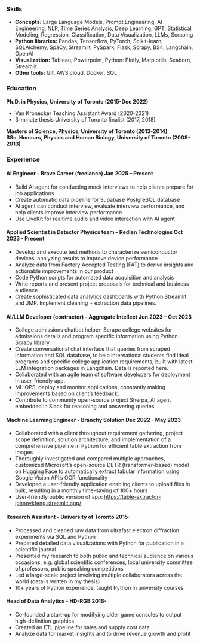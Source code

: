 ### Skills
- **Concepts:** Large Language Models, Prompt Engineering, AI Engineering, NLP, Time Series Analysis, Deep Learning, GPT,
Statistical Modeling, Regression, Classification, Data Visualization, LLMs, Scraping
- **Python libraries:** Pandas, Tensorflow, PyTorch, Scikit-learn, SQLAlchemy, SpaCy, Streamlit, PySpark, Flask, Scrapy, BS4,
Langchain, OpenAI
- **Visualization:** Tableau, Powerpoint, Python: Plotly, Matplotlib, Seaborn, Streamlit
- **Other tools:** Git, AWS cloud, Docker, SQL

### Education

**Ph.D. in Physics, University of Toronto (2015-Dec 2022)**<br>
* Van Kronecker Teaching Assistant Award (2020-2021)<br>
* 3-minute thesis University of Toronto finalist (2017, 2018)<br>

**Masters of Science, Physics, University of Toronto (2013-2014)**<br>
**BSc. Honours, Physics and Human Biology, University of Toronto (2008-2013)**

### Experience

#### AI Engineer – Brave Career (freelance) Jan 2025 – Present

* Build AI agent for conducting mock interviews to help clients prepare for job applications
* Create automatic data pipeline for Supabase PostgreSQL database
* AI agent can conduct interview, evaluate interview performance, and help clients improve interview performance
* Use LiveKit for realtime audio and video interaction with AI agent

#### Applied Scientist in Detector Physics team – Redlen Technologies Oct 2023 - Present


* Develop and execute test methods to characterize semiconductor devices, analyzing results to improve device performance
* Analyze data from Factory Accepted Testing (FAT) to derive insights and actionable improvements in our product
* Code Python scripts for automated data acquisition and analysis
* Write reports and present project proposals for technical and business audience
* Create sophisticated data analytics dashboards with Python Streamlit and JMP. Implement cleaning + extraction data
pipelines.

#### AI/LLM Developer (contractor) - Aggregate Intellect Jun 2023 – Oct 2023

* College admissions chatbot helper: Scrape college websites for admissions details and program specific information using
Python Scrapy library
* Create conversational chat interface that queries from scraped information and SQL database, to help international students
find ideal programs and specific college application requirements, built with latest LLM integration packages in Langchain.
Details reported here.
* Collaborated with an agile team of software developers for deployment in user-friendly app.
* ML-OPS: deploy and monitor applications, constantly making improvements based on client’s feedback.
* Contribute to community open-source project Sherpa, AI agent embedded in Slack for reasoning and answering queries

#### Machine Learning Engineer - Branchy Solution Dec 2022 - May 2023


* Collaborated with a client throughout requirement gathering, project scope definition, solution architecture, and implementation
of a comprehensive pipeline in Python for efficient table extraction from images
* Thoroughly investigated and compared multiple approaches, customized Microsoft’s open-source DETR (transformer-based)
model on Hugging Face to automatically extract tabular information using Google Vision API’s OCR functionality
* Developed a user-friendly application enabling clients to upload files in bulk, resulting in a monthly time-saving of 100+ hours
* User-friendly public version of app: https://table-extractor-johnnykfeng.streamlit.app/

#### Research Assistant - University of Toronto 2015-

* Processed and cleaned raw data from ultrafast electron diffraction experiments via SQL and Python
* Prepared detailed data visualizations with Python for publication in a scientific journal
* Presented my research to both public and technical audience on various occasions, e.g. global scientific conferences, local
university committee of professors, public speaking competitions
* Led a large-scale project involving multiple collaborators across the world (details written in my thesis)
* 10+ years of Python experience, taught Python in university courses

#### Head of Data Analytics - HD-RGB 2016-

* Co-founded a start-up for modifying older game consoles to output high-definition graphics
* Created an ETL pipeline for sales and supply cost data
* Analyze data for market insights and to drive revenue growth and profit
